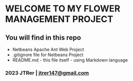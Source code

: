 # WELCOME TO MY FLOWER MANAGEMENT PROJECT

## You will find in this repo
* Netbeans Apache Ant Web Project
* .gitignore file for Netbeans Project
* README.md - this file itself - using Markdown language

### 2023 JTRer | jtrer147@gmail.com